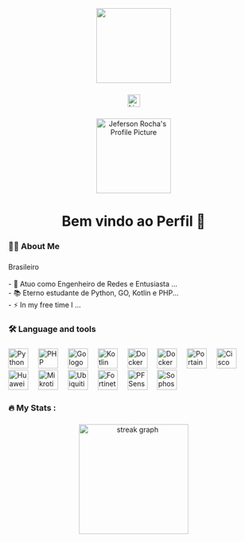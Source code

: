 <div align="center">
  <img height="150" src="https://camo.githubusercontent.com/62da68eb62b1e5f175f7d1f0191dd89a653d7908feb22d37d4a0ab07365d6791/68747470733a2f2f6d656469612e67697068792e636f6d2f6d656469612f4d3967624264396e6244724f5475314d71782f67697068792e676966"  />
</div>

###

<div align="center">
  <a href="https://www.linkedin.com/in/jeferson-rocha-1b494b1b5" target="_blank">
    <img src="https://img.shields.io/static/v1?message=LinkedIn&logo=linkedin&label=&color=0077B5&logoColor=white&labelColor=&style=for-the-badge" height="25" alt="LinkedIn logo"  />
  </a>
</div>

###

<div align="center">
  <!-- Substitua o link abaixo pelo link para sua foto de perfil -->
  <img src="https://github.com/jefersonrocha-py.png" height="150" alt="Jeferson Rocha's Profile Picture" />
</div>

###

<h1 align="center"> Bem vindo ao Perfil 👋</h1>

###

<h3 align="left">👩‍💻  About Me</h3>

###

<p align="left"> Brasileiro<br><br>- 🔭  Atuo como Engenheiro de Redes e Entusiasta ...<br>- 📚  Eterno estudante de Python, GO, Kotlin e PHP...<br>- ⚡ In my free time I ...</p>

###

<h3 align="left">🛠 Language and tools</h3>

###

<div align="left">
  <!-- Linguagens e ferramentas de desenvolvimento -->
  <img src="https://cdn.jsdelivr.net/gh/devicons/devicon/icons/python/python-original.svg" height="40" alt="Python logo" />
  <img width="12" />
  <img src="https://cdn.jsdelivr.net/gh/devicons/devicon/icons/php/php-original.svg" height="40" alt="PHP logo" />
  <img width="12" />
  <img src="https://cdn.jsdelivr.net/gh/devicons/devicon/icons/go/go-original-wordmark.svg" height="40" alt="Go logo" />
  <img width="12" />
  <img src="https://cdn.jsdelivr.net/gh/devicons/devicon/icons/kotlin/kotlin-original.svg" height="40" alt="Kotlin logo" />
  <img width="12" />
  <img src="https://cdn.jsdelivr.net/gh/devicons/devicon/icons/docker/docker-plain-wordmark.svg" height="40" alt="Docker logo" />
  <img width="12" />
  <img src="https://cdn.jsdelivr.net/gh/devicons/devicon/icons/docker/docker-plain-wordmark.svg" height="40" alt="Docker Compose logo" />
  <img width="12" />
  <img src="https://cdn.jsdelivr.net/gh/devicons/devicon/icons/portainer/portainer-original.svg" height="40" alt="Portainer logo" />

  <!-- Logos de Redes -->
  <img width="12" />
  <img src="https://upload.wikimedia.org/wikipedia/commons/3/3b/Cisco_logo.svg" height="40" alt="Cisco logo" />
  <img width="12" />
  <img src="https://upload.wikimedia.org/wikipedia/commons/b/bd/Huawei_Logo.svg" height="40" alt="Huawei logo" />
  <img width="12" />
  <img src="https://upload.wikimedia.org/wikipedia/commons/c/c5/Mikrotik_logo.svg" height="40" alt="Mikrotik logo" />
  <img width="12" />
  <img src="https://upload.wikimedia.org/wikipedia/commons/3/35/Ubiquiti_Networks_logo.svg" height="40" alt="Ubiquiti logo" />
  <img width="12" />
  <img src="https://upload.wikimedia.org/wikipedia/commons/6/6e/Fortinet_logo.svg" height="40" alt="Fortinet logo" />
  <img width="12" />
  <img src="https://upload.wikimedia.org/wikipedia/commons/f/f8/Pfsense_logo.png" height="40" alt="PFSense logo" />
  <img width="12" />
  <img src="https://upload.wikimedia.org/wikipedia/commons/5/5f/Sophos_logo.svg" height="40" alt="Sophos logo" />
</div>

###

<h3 align="left">🔥 My Stats :</h3>

###

<div align="center">
  <img src="https://streak-stats.demolab.com?user=jefersonrocha-py&locale=en&mode=daily&theme=dark&hide_border=false&border_radius=5&order=3" height="220" alt="streak graph" />
</div>

###
